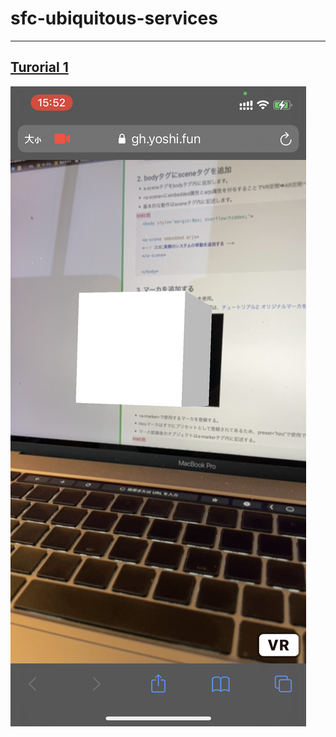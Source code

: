 # sfc-ubiquitous-services

---

## [Turorial 1](https://gh.yoshi.fun/sfc-ubiquitous-services/tutorial1.html)

![](./thumb/image1.png)
